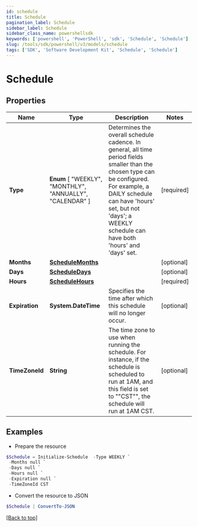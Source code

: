 ```yaml
---
id: schedule
title: Schedule
pagination_label: Schedule
sidebar_label: Schedule
sidebar_class_name: powershellsdk
keywords: ['powershell', 'PowerShell', 'sdk', 'Schedule', 'Schedule'] 
slug: /tools/sdk/powershell/v3/models/schedule
tags: ['SDK', 'Software Development Kit', 'Schedule', 'Schedule']
---
```



# Schedule

## Properties

Name | Type | Description | Notes
------------ | ------------- | ------------- | -------------
**Type** |  **Enum** [  "WEEKLY",    "MONTHLY",    "ANNUALLY",    "CALENDAR" ] | Determines the overall schedule cadence. In general, all time period fields smaller than the chosen type can be configured. For example, a DAILY schedule can have 'hours' set, but not 'days'; a WEEKLY schedule can have both 'hours' and 'days' set. | [required]
**Months** | [**ScheduleMonths**](schedule-months) |  | [optional] 
**Days** | [**ScheduleDays**](schedule-days) |  | [optional] 
**Hours** | [**ScheduleHours**](schedule-hours) |  | [required]
**Expiration** | **System.DateTime** | Specifies the time after which this schedule will no longer occur. | [optional] 
**TimeZoneId** | **String** | The time zone to use when running the schedule. For instance, if the schedule is scheduled to run at 1AM, and this field is set to ""CST"", the schedule will run at 1AM CST. | [optional] 

## Examples

- Prepare the resource
```powershell
$Schedule = Initialize-Schedule  -Type WEEKLY `
 -Months null `
 -Days null `
 -Hours null `
 -Expiration null `
 -TimeZoneId CST
```

- Convert the resource to JSON
```powershell
$Schedule | ConvertTo-JSON
```


[[Back to top]](#) 

